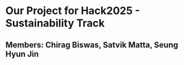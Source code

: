 # Our Project for Hack2025 - Sustainability Track

## Members: Chirag Biswas, Satvik Matta, Seung Hyun Jin
